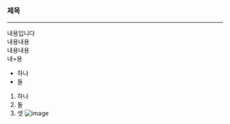### 제목
---
내용입니다 <br/>
내용내용 <br/>
내용내용 <br/>
내=용
* 하나
* 둘
1. 하나
2. 둘
3. 셋
![image](https://github.com/cw20park/markdown-123/assets/134264674/ae4083ab-f2f4-4825-9779-ceff614d9469)
